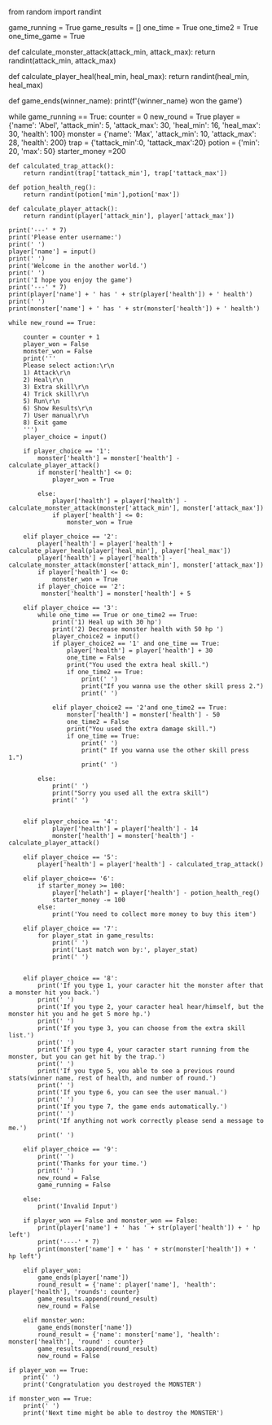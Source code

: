 from random import randint

game_running = True
game_results = []
one_time = True
one_time2 = True
one_time_game = True

def calculate_monster_attack(attack_min, attack_max):
     return randint(attack_min, attack_max)

def calculate_player_heal(heal_min, heal_max):
     return randint(heal_min, heal_max)

def game_ends(winner_name):
    print(f'{winner_name} won the game')

    

while game_running == True:
    counter = 0
    new_round = True
    player = {'name': 'Abel', 'attack_min': 5, 'attack_max': 30, 'heal_min': 16, 'heal_max': 30, 'health': 100}
    monster = {'name': 'Max', 'attack_min': 10, 'attack_max': 28, 'health': 200}
    trap = {'tattack_min':0, 'tattack_max':20}
    potion = {'min': 20, 'max': 50}
    starter_money =200

    def calculated_trap_attack():
        return randint(trap['tattack_min'], trap['tattack_max'])
    
    def potion_health_reg():
        return randint(potion['min'],potion['max'])
    
    def calculate_player_attack():
        return randint(player['attack_min'], player['attack_max'])

    print('---' * 7)
    print('Please enter username:')
    print(' ')
    player['name'] = input()
    print(' ')
    print('Welcome in the another world.')
    print(' ')
    print('I hope you enjoy the game')
    print('---' * 7)
    print(player['name'] + ' has ' + str(player['health']) + ' health')
    print(' ')
    print(monster['name'] + ' has ' + str(monster['health']) + ' health')

    while new_round == True:

        counter = counter + 1
        player_won = False
        monster_won = False
        print('''
        Please select action:\r\n
        1) Attack\r\n
        2) Heal\r\n
        3) Extra skill\r\n
        4) Trick skill\r\n
        5) Run\r\n
        6) Show Results\r\n
        7) User manual\r\n
        8) Exit game
        ''')
        player_choice = input()

        if player_choice == '1':
            monster['health'] = monster['health'] - calculate_player_attack()
            if monster['health'] <= 0:
                player_won = True
            
            else:
                player['health'] = player['health'] - calculate_monster_attack(monster['attack_min'], monster['attack_max'])
                if player['health'] <= 0:
                    monster_won = True
            
        elif player_choice == '2':
            player['health'] = player['health'] + calculate_player_heal(player['heal_min'], player['heal_max'])
            player['health'] = player['health'] - calculate_monster_attack(monster['attack_min'], monster['attack_max'])
            if player['health'] <= 0:
                monster_won = True
            if player_choice == '2':
             monster['health'] = monster['health'] + 5

        elif player_choice == '3':   
            while one_time == True or one_time2 == True:
                print('1) Heal up with 30 hp')
                print('2) Decrease monster health with 50 hp ')
                player_choice2 = input()
                if player_choice2 == '1' and one_time == True:
                    player['health'] = player['health'] + 30
                    one_time = False 
                    print("You used the extra heal skill.")
                    if one_time2 == True:
                        print(' ')
                        print("If you wanna use the other skill press 2.")
                        print(' ')
                    
                elif player_choice2 == '2'and one_time2 == True:
                    monster['health'] = monster['health'] - 50
                    one_time2 = False
                    print("You used the extra damage skill.")
                    if one_time == True:
                        print(' ')
                        print(" If you wanna use the other skill press 1.")
                        print(' ')
                    
            else:
                print(' ')
                print("Sorry you used all the extra skill")
                print(' ')
                  

        elif player_choice == '4': 
                player['health'] = player['health'] - 14 
                monster['health'] = monster['health'] - calculate_player_attack()

        elif player_choice == '5':
            player['health'] = player['health'] - calculated_trap_attack()

        elif player_choice== '6':
            if starter_money >= 100:
                player['helath'] = player['health'] - potion_health_reg()
                starter_money -= 100
            else:
                print('You need to collect more money to buy this item') 
            
        elif player_choice == '7':
            for player_stat in game_results:
                print(' ')
                print('Last match won by:', player_stat)
                print(' ')


        elif player_choice == '8':
            print('If you type 1, your caracter hit the monster after that a monster hit you back.')
            print(' ')
            print('If you type 2, your caracter heal hear/himself, but the monster hit you and he get 5 more hp.')
            print(' ')
            print('If you type 3, you can choose from the extra skill list.')
            print(' ')
            print('If you type 4, your caracter start running from the monster, but you can get hit by the trap.')
            print(' ')
            print('If you type 5, you able to see a previous round stats(winner name, rest of health, and number of round.')
            print(' ')
            print('If you type 6, you can see the user manual.')
            print(' ')
            print('If you type 7, the game ends automatically.')
            print(' ')
            print('If anything not work correctly please send a message to me.')
            print(' ')

        elif player_choice == '9':
            print(' ')
            print('Thanks for your time.')
            print(' ')
            new_round = False
            game_running = False

        else:
            print('Invalid Input')

        if player_won == False and monster_won == False:
            print(player['name'] + ' has ' + str(player['health']) + ' hp left')
            print('----' * 7)
            print(monster['name'] + ' has ' + str(monster['health']) + ' hp left')

        elif player_won:
            game_ends(player['name'])
            round_result = {'name': player['name'], 'health': player['health'], 'rounds': counter}
            game_results.append(round_result)
            new_round = False

        elif monster_won: 
            game_ends(monster['name'])
            round_result = {'name': monster['name'], 'health': monster['health'], 'round' : counter}
            game_results.append(round_result)
            new_round = False
        
    if player_won == True:
        print(' ')
        print('Congratulation you destroyed the MONSTER')

    if monster_won == True:
        print(' ')
        print('Next time might be able to destroy the MONSTER')
